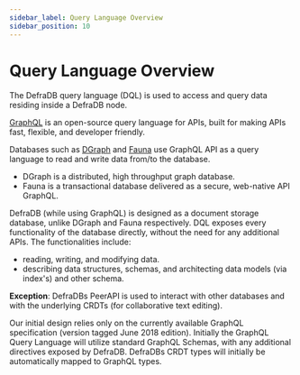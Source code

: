 ```yaml
---
sidebar_label: Query Language Overview
sidebar_position: 10
---
```

# Query Language Overview

The DefraDB query language (DQL) is used to access and query data residing inside a DefraDB node.

[GraphQL](https://graphql.org) is an open-source query language for APIs, built for making APIs fast, flexible, and developer friendly.

Databases such as [DGraph](https://dgraph.io/) and [Fauna](https://fauna.com) use GraphQL API as a query language to read and write data from/to the database. 
- DGraph is a distributed, high throughput graph database. 
- Fauna is a transactional database delivered as a secure, web-native API GraphQL.

DefraDB (while using GraphQL) is designed as a document storage database, unlike DGraph and Fauna respectively. DQL exposes every functionality of the database directly, without the need for any additional APIs. The functionalities include:
- reading, writing, and modifying data.
- describing data structures, schemas, and architecting data models (via index's) and other schema.
  
**Exception**: DefraDBs PeerAPI is used to interact with other databases and with the underlying CRDTs (for collaborative text editing).

Our initial design relies only on the currently available GraphQL specification (version tagged June 2018 edition). Initially the GraphQL Query Language will utilize standard GraphQL Schemas, with any additional directives exposed by DefraDB. DefraDBs CRDT types will initially be automatically mapped to GraphQL types.